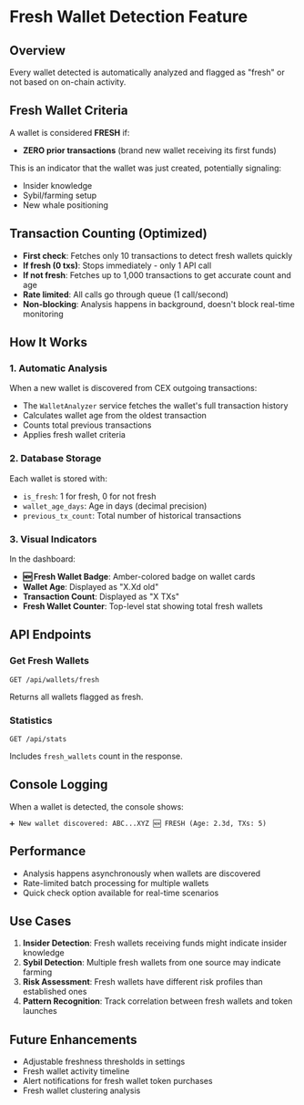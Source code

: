 # Fresh Wallet Detection Feature

## Overview
Every wallet detected is automatically analyzed and flagged as "fresh" or not based on on-chain activity.

## Fresh Wallet Criteria
A wallet is considered **FRESH** if:
- **ZERO prior transactions** (brand new wallet receiving its first funds)

This is an indicator that the wallet was just created, potentially signaling:
- Insider knowledge
- Sybil/farming setup
- New whale positioning

## Transaction Counting (Optimized)
- **First check**: Fetches only 10 transactions to detect fresh wallets quickly
- **If fresh (0 txs)**: Stops immediately - only 1 API call
- **If not fresh**: Fetches up to 1,000 transactions to get accurate count and age
- **Rate limited**: All calls go through queue (1 call/second)
- **Non-blocking**: Analysis happens in background, doesn't block real-time monitoring

## How It Works

### 1. Automatic Analysis
When a new wallet is discovered from CEX outgoing transactions:
- The `WalletAnalyzer` service fetches the wallet's full transaction history
- Calculates wallet age from the oldest transaction
- Counts total previous transactions
- Applies fresh wallet criteria

### 2. Database Storage
Each wallet is stored with:
- `is_fresh`: 1 for fresh, 0 for not fresh
- `wallet_age_days`: Age in days (decimal precision)
- `previous_tx_count`: Total number of historical transactions

### 3. Visual Indicators
In the dashboard:
- **🆕 Fresh Wallet Badge**: Amber-colored badge on wallet cards
- **Wallet Age**: Displayed as "X.Xd old"
- **Transaction Count**: Displayed as "X TXs"
- **Fresh Wallet Counter**: Top-level stat showing total fresh wallets

## API Endpoints

### Get Fresh Wallets
```
GET /api/wallets/fresh
```
Returns all wallets flagged as fresh.

### Statistics
```
GET /api/stats
```
Includes `fresh_wallets` count in the response.

## Console Logging
When a wallet is detected, the console shows:
```
➕ New wallet discovered: ABC...XYZ 🆕 FRESH (Age: 2.3d, TXs: 5)
```

## Performance
- Analysis happens asynchronously when wallets are discovered
- Rate-limited batch processing for multiple wallets
- Quick check option available for real-time scenarios

## Use Cases
1. **Insider Detection**: Fresh wallets receiving funds might indicate insider knowledge
2. **Sybil Detection**: Multiple fresh wallets from one source may indicate farming
3. **Risk Assessment**: Fresh wallets have different risk profiles than established ones
4. **Pattern Recognition**: Track correlation between fresh wallets and token launches

## Future Enhancements
- Adjustable freshness thresholds in settings
- Fresh wallet activity timeline
- Alert notifications for fresh wallet token purchases
- Fresh wallet clustering analysis
